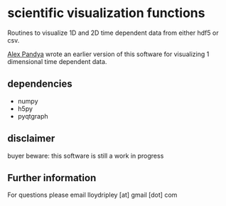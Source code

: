 # scientific visualization functions

Routines to visualize 1D and 2D time dependent data from either
hdf5 or csv. 

[Alex Pandya](https://github.com/aapandy2)
wrote an earlier version of this software for
visualizing 1 dimensional time dependent data.

## dependencies

* numpy
* h5py
* pyqtgraph

## disclaimer

buyer beware: this software is still a work in progress

## Further information

For questions please email lloydripley [at] gmail [dot] com
